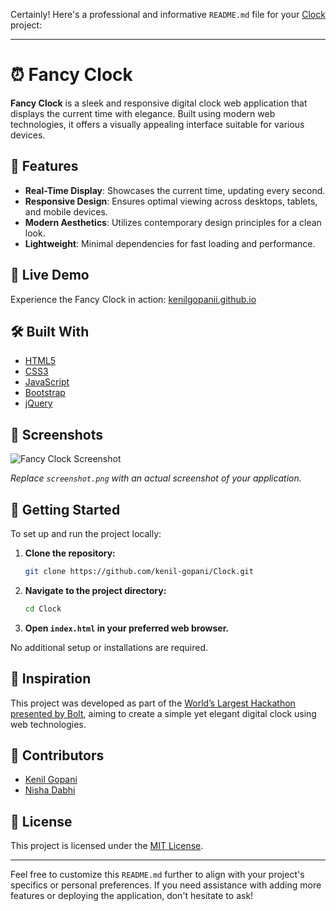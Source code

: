 Certainly! Here's a professional and informative `README.md` file for your [Clock](https://github.com/kenil-gopani/Clock) project:

---

# ⏰ Fancy Clock

**Fancy Clock** is a sleek and responsive digital clock web application that displays the current time with elegance. Built using modern web technologies, it offers a visually appealing interface suitable for various devices.

## 🌟 Features

* **Real-Time Display**: Showcases the current time, updating every second.
* **Responsive Design**: Ensures optimal viewing across desktops, tablets, and mobile devices.
* **Modern Aesthetics**: Utilizes contemporary design principles for a clean look.
* **Lightweight**: Minimal dependencies for fast loading and performance.

## 🚀 Live Demo

Experience the Fancy Clock in action: [kenilgopanii.github.io](https://kenilgopanii.github.io)

## 🛠️ Built With

* [HTML5](https://developer.mozilla.org/en-US/docs/Web/Guide/HTML/HTML5)
* [CSS3](https://developer.mozilla.org/en-US/docs/Web/CSS)
* [JavaScript](https://developer.mozilla.org/en-US/docs/Web/JavaScript)
* [Bootstrap](https://getbootstrap.com/)
* [jQuery](https://jquery.com/)

## 📸 Screenshots

![Fancy Clock Screenshot](https://ibb.co/1tNQ2BnC)

*Replace `screenshot.png` with an actual screenshot of your application.*

## 📂 Getting Started

To set up and run the project locally:

1. **Clone the repository:**

   ```bash
   git clone https://github.com/kenil-gopani/Clock.git
   ```
2. **Navigate to the project directory:**

   ```bash
   cd Clock
   ```
3. **Open `index.html` in your preferred web browser.**

No additional setup or installations are required.

## 🧠 Inspiration

This project was developed as part of the [World’s Largest Hackathon presented by Bolt](https://devpost.com/software/fancy-clock), aiming to create a simple yet elegant digital clock using web technologies.

## 👥 Contributors

* [Kenil Gopani](https://github.com/kenil-gopani)
* [Nisha Dabhi](https://github.com/nisha-dabhi)

## 📄 License

This project is licensed under the [MIT License](LICENSE).

---

Feel free to customize this `README.md` further to align with your project's specifics or personal preferences. If you need assistance with adding more features or deploying the application, don't hesitate to ask!
